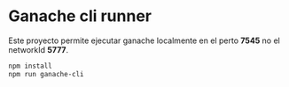 # Ganache cli runner

Este proyecto permite ejecutar ganache localmente en el perto **7545** no el networkId **5777**.

```bash
npm install
npm run ganache-cli
```
